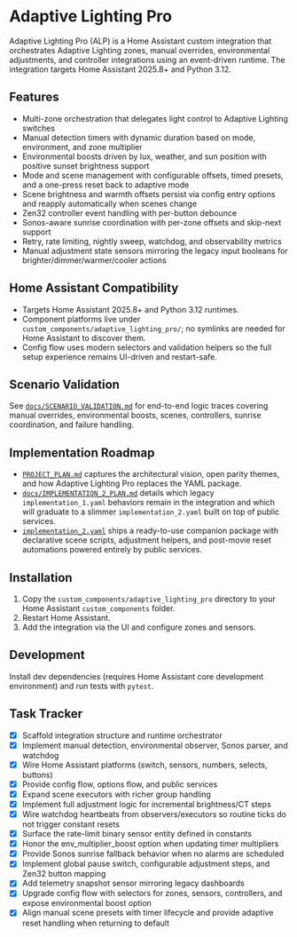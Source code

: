 # Adaptive Lighting Pro

Adaptive Lighting Pro (ALP) is a Home Assistant custom integration that orchestrates Adaptive Lighting zones, manual overrides, environmental adjustments, and controller integrations using an event-driven runtime. The integration targets Home Assistant 2025.8+ and Python 3.12.

## Features
- Multi-zone orchestration that delegates light control to Adaptive Lighting switches
- Manual detection timers with dynamic duration based on mode, environment, and zone multiplier
- Environmental boosts driven by lux, weather, and sun position with positive sunset brightness support
- Mode and scene management with configurable offsets, timed presets, and a one-press reset back to adaptive mode
- Scene brightness and warmth offsets persist via config entry options and reapply automatically when scenes change
- Zen32 controller event handling with per-button debounce
- Sonos-aware sunrise coordination with per-zone offsets and skip-next support
- Retry, rate limiting, nightly sweep, watchdog, and observability metrics
- Manual adjustment state sensors mirroring the legacy input booleans for brighter/dimmer/warmer/cooler actions

## Home Assistant Compatibility
- Targets Home Assistant 2025.8+ and Python 3.12 runtimes.
- Component platforms live under `custom_components/adaptive_lighting_pro/`; no symlinks are needed for Home Assistant to discover them.
- Config flow uses modern selectors and validation helpers so the full setup experience remains UI-driven and restart-safe.

## Scenario Validation
See [`docs/SCENARIO_VALIDATION.md`](docs/SCENARIO_VALIDATION.md) for end-to-end logic traces covering manual overrides, environmental boosts, scenes, controllers, sunrise coordination, and failure handling.

## Implementation Roadmap
- [`PROJECT_PLAN.md`](PROJECT_PLAN.md) captures the architectural vision, open parity themes, and how Adaptive Lighting Pro replaces the YAML package.
- [`docs/IMPLEMENTATION_2_PLAN.md`](docs/IMPLEMENTATION_2_PLAN.md) details which legacy `implementation_1.yaml` behaviors remain in the integration and which will graduate to a slimmer `implementation_2.yaml` built on top of public services.
- [`implementation_2.yaml`](implementation_2.yaml) ships a ready-to-use companion package with declarative scene scripts, adjustment helpers, and post-movie reset automations powered entirely by public services.

## Installation
1. Copy the `custom_components/adaptive_lighting_pro` directory to your Home Assistant `custom_components` folder.
2. Restart Home Assistant.
3. Add the integration via the UI and configure zones and sensors.

## Development
Install dev dependencies (requires Home Assistant core development environment) and run tests with `pytest`.

## Task Tracker
- [x] Scaffold integration structure and runtime orchestrator
- [x] Implement manual detection, environmental observer, Sonos parser, and watchdog
- [x] Wire Home Assistant platforms (switch, sensors, numbers, selects, buttons)
- [x] Provide config flow, options flow, and public services
- [x] Expand scene executors with richer group handling
- [x] Implement full adjustment logic for incremental brightness/CT steps
- [x] Wire watchdog heartbeats from observers/executors so routine ticks do not trigger constant resets
- [x] Surface the rate-limit binary sensor entity defined in constants
- [x] Honor the env_multiplier_boost option when updating timer multipliers
- [x] Provide Sonos sunrise fallback behavior when no alarms are scheduled
- [x] Implement global pause switch, configurable adjustment steps, and Zen32 button mapping
- [x] Add telemetry snapshot sensor mirroring legacy dashboards
- [x] Upgrade config flow with selectors for zones, sensors, controllers, and expose environmental boost option
- [x] Align manual scene presets with timer lifecycle and provide adaptive reset handling when returning to default
